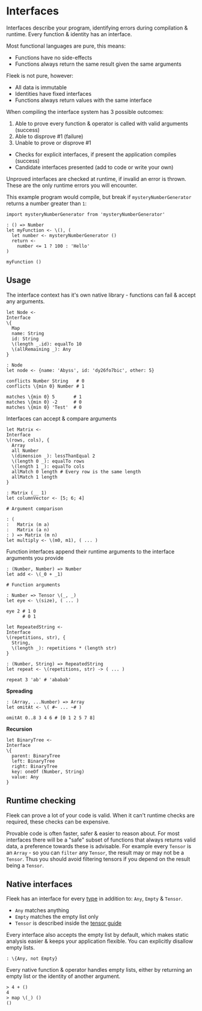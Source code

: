 # Interfaces

Interfaces describe your program, identifying errors during compilation & runtime. Every function & identity has an interface.

Most functional languages are pure, this means:

* Functions have no side-effects
* Functions always return the same result given the same arguments

Fleek is not pure, however:

* All data is immutable
* Identities have fixed interfaces
* Functions always return values with the same interface

When compiling the interface system has 3 possible outcomes:

1. Able to prove every function & operator is called with valid arguments (success)
2. Able to disprove #1 (failure)
3. Unable to prove or disprove #1
  * Checks for explicit interfaces, if present the application compiles (success)
  * Candidate interfaces presented (add to code or write your own)

Unproved interfaces are checked at runtime, if invalid an error is thrown.
These are the only runtime errors you will encounter.

This example program would compile, but break if `mysteryNumberGenerator` returns a number greater than `1`:

```fl
import mysteryNumberGenerator from 'mysteryNumberGenerator'

: () => Number
let myFunction <- \(), (
  let number <- mysteryNumberGenerator ()
  return <-
    number <= 1 ? 100 : 'Hello'
)

myFunction ()
```

## Usage

The interface context has it's own native library - functions can fail & accept any arguments.

```fl
let Node <-
Interface
\{
  Map
  name: String
  id: String
  \(length _.id): equalTo 10
  \(allRemaining _): Any
}

: Node
let node <- {name: 'Abyss', id: 'dy26fo7bic', other: 5}

conflicts Number String   # 0
conflicts \{min 0} Number # 1

matches \{min 0} 5       # 1
matches \{min 0} -2      # 0
matches \{min 0} 'Test'  # 0
```

Interfaces can accept & compare arguments

```fl
let Matrix <-
Interface
\(rows, cols), {
  Array
  all Number
  \(dimension _): lessThanEqual 2
  \(length 0 _): equalTo rows
  \(length 1 _): equalTo cols
  allMatch 0 length # Every row is the same length
  allMatch 1 length
}

: Matrix (__ 1)
let columnVector <- [5; 6; 4]

# Argument comparison

: (
:   Matrix (m a)
:   Matrix (a n)
: ) => Matrix (m n)
let multiply <- \(m0, m1), ( ... )
```

Function interfaces append their runtime arguments to the interface arguments you provide

```fl
: (Number, Number) => Number
let add <- \(_0 + _1)

# Function arguments

: Number => Tensor \(_, _)
let eye <- \(size), ( ... )

eye 2 # 1 0
      # 0 1

let RepeatedString <-
Interface
\(repetitions, str), {
  String,
  \(length _): repetitions * (length str)
}

: (Number, String) => RepeatedString
let repeat <- \(repetitions, str) -> ( ... )

repeat 3 'ab' # 'ababab'
```

**Spreading**

```fl
: (Array, ...Number) => Array
let omitAt <- \( #~ ... ~# )

omitAt 0..8 3 4 6 # [0 1 2 5 7 8]
```

**Recursion**

```fl
let BinaryTree <-
Interface
\{
  parent: BinaryTree
  left: BinaryTree
  right: BinaryTree
  key: oneOf (Number, String)
  value: Any
}
```

## Runtime checking

Fleek can prove a lot of your code is valid. When it can't runtime checks are required, these checks can be expensive.

Provable code is often faster, safer & easier to reason about. For most interfaces there will be a "safe" subset of functions that always returns valid data, a preference towards these is advisable. For example every `Tensor` is an `Array` - so you can `filter` any `Tensor`, the result may or may not be a `Tensor`. Thus you should avoid filtering tensors if you depend on the result being a `Tensor`.

## Native interfaces

Fleek has an interface for every [type](./1_types.md) in addition to: `Any`, `Empty` & `Tensor`.

* `Any` matches anything
* `Empty` matches the empty list only
* `Tensor` is described inside the [tensor guide](./5_tensors.md)

Every interface also accepts the empty list by default, which makes static analysis easier & keeps your application flexible. You can explicitly disallow empty lists.

```fl
: \{Any, not Empty}
```

Every native function & operator handles empty lists, either by returning an empty list or the identity of another argument.

```fl
> 4 + ()
4
> map \(_) ()
()
```
